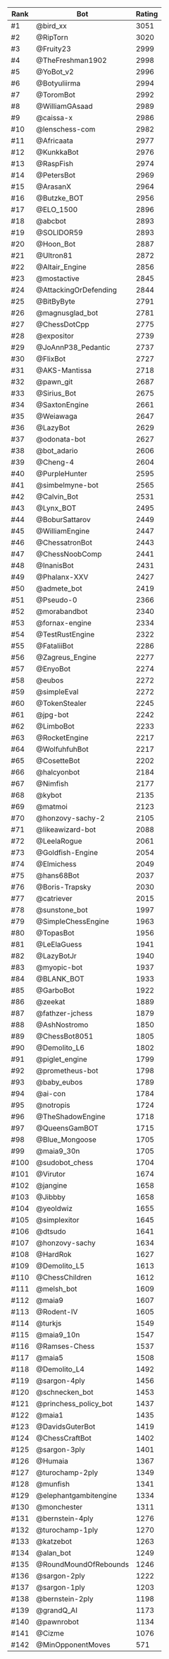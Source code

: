 Rank|Bot|Rating
---|---|---
#1|@bird_xx|3051
#2|@RipTorn|3020
#3|@Fruity23|2999
#4|@TheFreshman1902|2998
#5|@YoBot_v2|2996
#6|@Botyuliirma|2994
#7|@ToromBot|2992
#8|@WilliamGAsaad|2989
#9|@caissa-x|2986
#10|@lenschess-com|2982
#11|@Africaata|2977
#12|@KunkkaBot|2976
#13|@RaspFish|2974
#14|@PetersBot|2969
#15|@ArasanX|2964
#16|@Butzke_BOT|2956
#17|@ELO_1500|2896
#18|@abcbot|2893
#19|@SOLIDOR59|2893
#20|@Hoon_Bot|2887
#21|@Ultron81|2872
#22|@Altair_Engine|2856
#23|@mostactive|2845
#24|@AttackingOrDefending|2844
#25|@BitByByte|2791
#26|@magnusglad_bot|2781
#27|@ChessDotCpp|2775
#28|@expositor|2739
#29|@JoAnnP38_Pedantic|2737
#30|@FlixBot|2727
#31|@AKS-Mantissa|2718
#32|@pawn_git|2687
#33|@Sirius_Bot|2675
#34|@SaxtonEngine|2661
#35|@Weiawaga|2647
#36|@LazyBot|2629
#37|@odonata-bot|2627
#38|@bot_adario|2606
#39|@Cheng-4|2604
#40|@PurpleHunter|2595
#41|@simbelmyne-bot|2565
#42|@Calvin_Bot|2531
#43|@Lynx_BOT|2495
#44|@BoburSattarov|2449
#45|@WilliamEngine|2447
#46|@ChessatronBot|2443
#47|@ChessNoobComp|2441
#48|@InanisBot|2431
#49|@Phalanx-XXV|2427
#50|@admete_bot|2419
#51|@Pseudo-0|2366
#52|@morabandbot|2340
#53|@fornax-engine|2334
#54|@TestRustEngine|2322
#55|@FataliiBot|2286
#56|@Zagreus_Engine|2277
#57|@EnyoBot|2274
#58|@eubos|2272
#59|@simpleEval|2272
#60|@TokenStealer|2245
#61|@jpg-bot|2242
#62|@LimboBot|2233
#63|@RocketEngine|2217
#64|@WolfuhfuhBot|2217
#65|@CosetteBot|2202
#66|@halcyonbot|2184
#67|@Nimfish|2177
#68|@kybot|2135
#69|@matmoi|2123
#70|@honzovy-sachy-2|2105
#71|@likeawizard-bot|2088
#72|@LeelaRogue|2061
#73|@Goldfish-Engine|2054
#74|@Elmichess|2049
#75|@hans68Bot|2037
#76|@Boris-Trapsky|2030
#77|@catriever|2015
#78|@sunstone_bot|1997
#79|@SimpleChessEngine|1963
#80|@TopasBot|1956
#81|@LeElaGuess|1941
#82|@LazyBotJr|1940
#83|@myopic-bot|1937
#84|@BLANK_BOT|1933
#85|@GarboBot|1922
#86|@zeekat|1889
#87|@fathzer-jchess|1879
#88|@AshNostromo|1850
#89|@ChessBot8051|1805
#90|@Demolito_L6|1802
#91|@piglet_engine|1799
#92|@prometheus-bot|1798
#93|@baby_eubos|1789
#94|@ai-con|1784
#95|@notropis|1724
#96|@TheShadowEngine|1718
#97|@QueensGamBOT|1715
#98|@Blue_Mongoose|1705
#99|@maia9_30n|1705
#100|@sudobot_chess|1704
#101|@Virutor|1674
#102|@jangine|1658
#103|@Jibbby|1658
#104|@yeoldwiz|1655
#105|@simplexitor|1645
#106|@dtsudo|1641
#107|@honzovy-sachy|1634
#108|@HardRok|1627
#109|@Demolito_L5|1613
#110|@ChessChildren|1612
#111|@melsh_bot|1609
#112|@maia9|1607
#113|@Rodent-IV|1605
#114|@turkjs|1549
#115|@maia9_10n|1547
#116|@Ramses-Chess|1537
#117|@maia5|1508
#118|@Demolito_L4|1492
#119|@sargon-4ply|1456
#120|@schnecken_bot|1453
#121|@princhess_policy_bot|1437
#122|@maia1|1435
#123|@DavidsGuterBot|1419
#124|@ChessCraftBot|1402
#125|@sargon-3ply|1401
#126|@Humaia|1367
#127|@turochamp-2ply|1349
#128|@munfish|1341
#129|@elephantgambitengine|1334
#130|@monchester|1311
#131|@bernstein-4ply|1276
#132|@turochamp-1ply|1270
#133|@katzebot|1263
#134|@alan_bot|1249
#135|@RoundMoundOfRebounds|1246
#136|@sargon-2ply|1222
#137|@sargon-1ply|1203
#138|@bernstein-2ply|1198
#139|@grandQ_AI|1173
#140|@pawnrobot|1134
#141|@Cizme|1076
#142|@MinOpponentMoves|571
